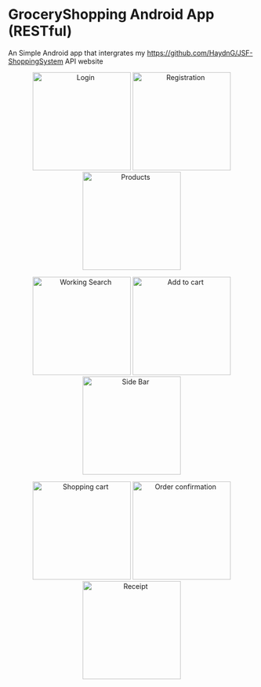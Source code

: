 # GroceryShopping Android App (RESTful)

An Simple Android app that intergrates my https://github.com/HaydnG/JSF-ShoppingSystem API website

<p align="center">
  <img src="https://i.imgur.com/5LiNmGq.jpg " alt="Login" width="200">
  <img src="https://i.imgur.com/kPn5IJB.jpg " alt="Registration" width="200">
  <img src="https://i.imgur.com/km18iLe.jpg " alt="Products" width="200">
</p>
<p align="center">
  <img src="https://i.imgur.com/hOW6N3u.jpg " alt="Working Search" width="200">
  <img src="https://i.imgur.com/UVaG5ig.jpg " alt="Add to cart" width="200">
  <img src="https://i.imgur.com/bBZxp4V.jpg " alt="Side Bar" width="200">
</p>
<p align="center">
  <img src="https://i.imgur.com/rbaKeXf.jpgg " alt="Shopping cart" width="200">
  <img src="https://i.imgur.com/x44HKY8.jpg " alt="Order confirmation" width="200">
  <img src="https://i.imgur.com/IPY22ik.jpg " alt="Receipt" width="200">
</p>

